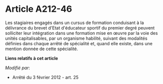 # Article A212-46

Les  stagiaires engagés dans un cursus de formation conduisant à la  délivrance du brevet d'Etat d'éducateur sportif du
premier degré peuvent  solliciter leur intégration dans une formation mise en œuvre par la  voie des unités capitalisables,
par un organisme habilité, suivant des  modalités définies dans chaque arrêté de spécialité et, quand elle  existe, dans une
mention donnée de cette spécialité.

**Liens relatifs à cet article**

_Modifié par_:

  - Arrêté du 3 février 2012 - art. 25
